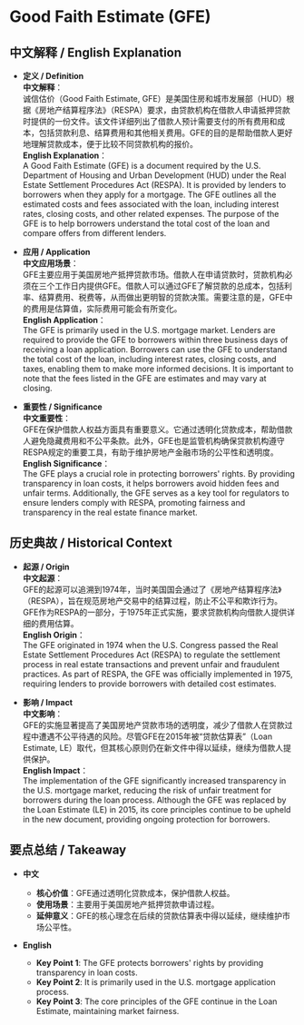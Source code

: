 # Good Faith Estimate (GFE)

## 中文解释 / English Explanation

* **定义 / Definition**  
  **中文解释**：  
  诚信估价（Good Faith Estimate, GFE）是美国住房和城市发展部（HUD）根据《房地产结算程序法》（RESPA）要求，由贷款机构在借款人申请抵押贷款时提供的一份文件。该文件详细列出了借款人预计需要支付的所有费用和成本，包括贷款利息、结算费用和其他相关费用。GFE的目的是帮助借款人更好地理解贷款成本，便于比较不同贷款机构的报价。  
  **English Explanation**：  
  A Good Faith Estimate (GFE) is a document required by the U.S. Department of Housing and Urban Development (HUD) under the Real Estate Settlement Procedures Act (RESPA). It is provided by lenders to borrowers when they apply for a mortgage. The GFE outlines all the estimated costs and fees associated with the loan, including interest rates, closing costs, and other related expenses. The purpose of the GFE is to help borrowers understand the total cost of the loan and compare offers from different lenders.

* **应用 / Application**  
  **中文应用场景**：  
  GFE主要应用于美国房地产抵押贷款市场。借款人在申请贷款时，贷款机构必须在三个工作日内提供GFE。借款人可以通过GFE了解贷款的总成本，包括利率、结算费用、税费等，从而做出更明智的贷款决策。需要注意的是，GFE中的费用是估算值，实际费用可能会有所变化。  
  **English Application**：  
  The GFE is primarily used in the U.S. mortgage market. Lenders are required to provide the GFE to borrowers within three business days of receiving a loan application. Borrowers can use the GFE to understand the total cost of the loan, including interest rates, closing costs, and taxes, enabling them to make more informed decisions. It is important to note that the fees listed in the GFE are estimates and may vary at closing.

* **重要性 / Significance**  
  **中文重要性**：  
  GFE在保护借款人权益方面具有重要意义。它通过透明化贷款成本，帮助借款人避免隐藏费用和不公平条款。此外，GFE也是监管机构确保贷款机构遵守RESPA规定的重要工具，有助于维护房地产金融市场的公平性和透明度。  
  **English Significance**：  
  The GFE plays a crucial role in protecting borrowers' rights. By providing transparency in loan costs, it helps borrowers avoid hidden fees and unfair terms. Additionally, the GFE serves as a key tool for regulators to ensure lenders comply with RESPA, promoting fairness and transparency in the real estate finance market.

## 历史典故 / Historical Context

* **起源 / Origin**  
  **中文起源**：  
  GFE的起源可以追溯到1974年，当时美国国会通过了《房地产结算程序法》（RESPA），旨在规范房地产交易中的结算过程，防止不公平和欺诈行为。GFE作为RESPA的一部分，于1975年正式实施，要求贷款机构向借款人提供详细的费用估算。  
  **English Origin**：  
  The GFE originated in 1974 when the U.S. Congress passed the Real Estate Settlement Procedures Act (RESPA) to regulate the settlement process in real estate transactions and prevent unfair and fraudulent practices. As part of RESPA, the GFE was officially implemented in 1975, requiring lenders to provide borrowers with detailed cost estimates.

* **影响 / Impact**  
  **中文影响**：  
  GFE的实施显著提高了美国房地产贷款市场的透明度，减少了借款人在贷款过程中遭遇不公平待遇的风险。尽管GFE在2015年被“贷款估算表”（Loan Estimate, LE）取代，但其核心原则仍在新文件中得以延续，继续为借款人提供保护。  
  **English Impact**：  
  The implementation of the GFE significantly increased transparency in the U.S. mortgage market, reducing the risk of unfair treatment for borrowers during the loan process. Although the GFE was replaced by the Loan Estimate (LE) in 2015, its core principles continue to be upheld in the new document, providing ongoing protection for borrowers.

## 要点总结 / Takeaway

* **中文**  
  - **核心价值**：GFE通过透明化贷款成本，保护借款人权益。  
  - **使用场景**：主要用于美国房地产抵押贷款申请过程。  
  - **延伸意义**：GFE的核心理念在后续的贷款估算表中得以延续，继续维护市场公平性。

* **English**  
  - **Key Point 1**: The GFE protects borrowers' rights by providing transparency in loan costs.  
  - **Key Point 2**: It is primarily used in the U.S. mortgage application process.  
  - **Key Point 3**: The core principles of the GFE continue in the Loan Estimate, maintaining market fairness.